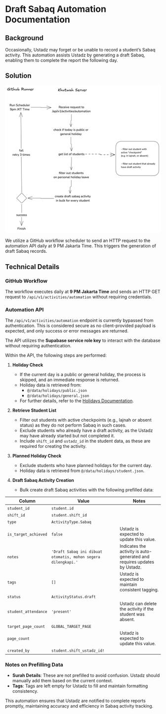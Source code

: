 # Draft Sabaq Automation Documentation

## Background

Occasionally, Ustadz may forget or be unable to record a student’s Sabaq activity. This automation assists Ustadz by generating a draft Sabaq, enabling them to complete the report the following day.

## Solution

![Automation Flow](./draft-sabaq-automation.png)

We utilize a GitHub workflow scheduler to send an HTTP request to the automation API daily at 9 PM Jakarta Time. This triggers the generation of draft Sabaq records.

## Technical Details

### GitHub Workflow

The workflow executes daily at **9 PM Jakarta Time** and sends an HTTP GET request to `/api/v1/activities/automation` without requiring credentials.

### Automation API

The `/api/v1/activities/automation` endpoint is currently bypassed from authentication. This is considered secure as no client-provided payload is expected, and only success or error messages are returned.

The API utilizes the **Supabase service role key** to interact with the database without requiring authentication.

Within the API, the following steps are performed:

1. **Holiday Check**

   - If the current day is a public or general holiday, the process is skipped, and an immediate response is returned.
   - Holiday data is retrieved from:
     - `@/data/holidays/public.json`
     - `@/data/holidays/general.json`
   - For further details, refer to the [Holidays Documentation](../holidays.md).

2. **Retrieve Student List**

   - Filter out students with active checkpoints (e.g., lajnah or absent status) as they do not perform Sabaq in such cases.
   - Exclude students who already have a draft activity, as the Ustadz may have already started but not completed it.
   - Include `shift_id` and `ustadz_id` in the student data, as these are required for creating the activity.

3. **Planned Holiday Check**

   - Exclude students who have planned holidays for the current day.
   - Holiday data is retrieved from `@/data/holidays/student.json`.

4. **Draft Sabaq Activity Creation**
   - Bulk create draft Sabaq activities with the following prefilled data:

| **Column**           | **Value**                                                     | **Notes**                                                                |
| -------------------- | ------------------------------------------------------------- | ------------------------------------------------------------------------ |
| `student_id`         | `student.id`                                                  |                                                                          |
| `shift_id`           | `student.shift_id`                                            |                                                                          |
| `type`               | `ActivityType.Sabaq`                                          |                                                                          |
| `is_target_achieved` | `false`                                                       | Ustadz is expected to update this value.                                 |
| `notes`              | `'Draft Sabaq ini dibuat otomatis, mohon segera dilengkapi.'` | Indicates the activity is auto-generated and requires updates by Ustadz. |
| `tags`               | `[]`                                                          | Ustadz is expected to maintain consistent tagging.                       |
| `status`             | `ActivityStatus.draft`                                        |                                                                          |
| `student_attendance` | `'present'`                                                   | Ustadz can delete the activity if the student was absent.                |
| `target_page_count`  | `GLOBAL_TARGET_PAGE`                                          |                                                                          |
| `page_count`         |                                                               | Ustadz is expected to update this value.                                 |
| `created_by`         | `student.shift_ustadz_id!`                                    |                                                                          |

### Notes on Prefilling Data

- **Surah Details**: These are not prefilled to avoid confusion. Ustadz should manually add them based on the current context.
- **Tags**: Tags are left empty for Ustadz to fill and maintain formatting consistency.

This automation ensures that Ustadz are notified to complete reports promptly, maintaining accuracy and efficiency in Sabaq activity tracking.
